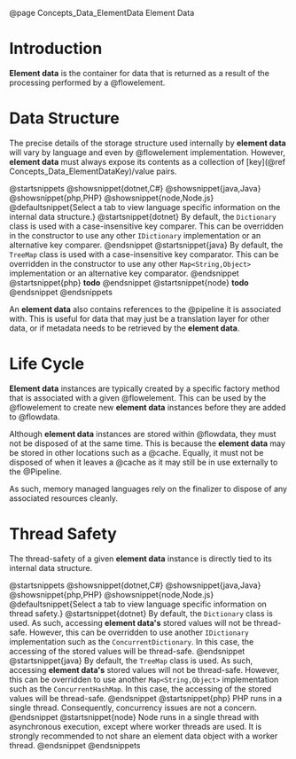 @page Concepts_Data_ElementData Element Data

# Introduction

**Element data** is the container for data that is returned as a result of the processing 
performed by a @flowelement.

# Data Structure

The precise details of the storage structure used internally by **element data** will
vary by language and even by @flowelement implementation.
However, **element data** must always expose its contents as a collection of [key](@ref Concepts_Data_ElementDataKey)/value pairs.

@startsnippets
@showsnippet{dotnet,C#}
@showsnippet{java,Java}
@showsnippet{php,PHP}
@showsnippet{node,Node.js}
@defaultsnippet{Select a tab to view language specific information on the internal data structure.}
@startsnippet{dotnet}
By default, the `Dictionary` class is used with a case-insensitive key comparer.
This can be overridden in the constructor to use any other `IDictionary` implementation 
or an alternative key comparer.
@endsnippet
@startsnippet{java}
By default, the `TreeMap` class is used with a case-insensitive key comparator. This can be
overridden in the constructor to use any other `Map<String,Object>` implementation or an alternative
key comparator.
@endsnippet
@startsnippet{php}
**todo**
@endsnippet
@startsnippet{node}
**todo**
@endsnippet
@endsnippets

An **element data** also contains references to the @pipeline it is associated with.
This is useful for data that may just be a translation layer for other data, or if metadata
needs to be retrieved by the **element data**.

# Life Cycle

**Element data** instances are typically created by a specific factory method that is 
associated with a given @flowelement.
This can be used by the @flowelement to create new **element data** instances 
before they are added to @flowdata.

Although **element data** instances are stored within @flowdata, they must not be 
disposed of at the same time.
This is because the **element data** may be stored in other locations such as a @cache.
Equally, it must not be disposed of when it leaves a @cache as it may still be in use
externally to the @Pipeline.

As such, memory managed languages rely on the finalizer to dispose of any
associated resources cleanly.


# Thread Safety

The thread-safety of a given **element data** instance is directly tied to its internal 
data structure.

@startsnippets
@showsnippet{dotnet,C#}
@showsnippet{java,Java}
@showsnippet{php,PHP}
@showsnippet{node,Node.js}
@defaultsnippet{Select a tab to view language specific information on thread safety.}
@startsnippet{dotnet}
By default, the `Dictionary` class is used. As such, accessing **element data's** stored values
will not be thread-safe.
However, this can be overridden to use another `IDictionary` implementation such as the `ConcurrentDictionary`. 
In this case, the accessing of the stored values will be thread-safe.
@endsnippet
@startsnippet{java}
By default, the `TreeMap` class is used. As such, accessing **element data's** stored values
will not be thread-safe.
However, this can be overridden to use another `Map<String,Object>` implementation such as the `ConcurrentHashMap`. 
In this case, the accessing of the stored values will be thread-safe.
@endsnippet
@startsnippet{php}
PHP runs in a single thread. Consequently, concurrency issues are not a concern.
@endsnippet
@startsnippet{node}
Node runs in a single thread with asynchronous execution, except where worker threads are used. It is strongly recommended to not share an element data object with a worker thread.
@endsnippet
@endsnippets
